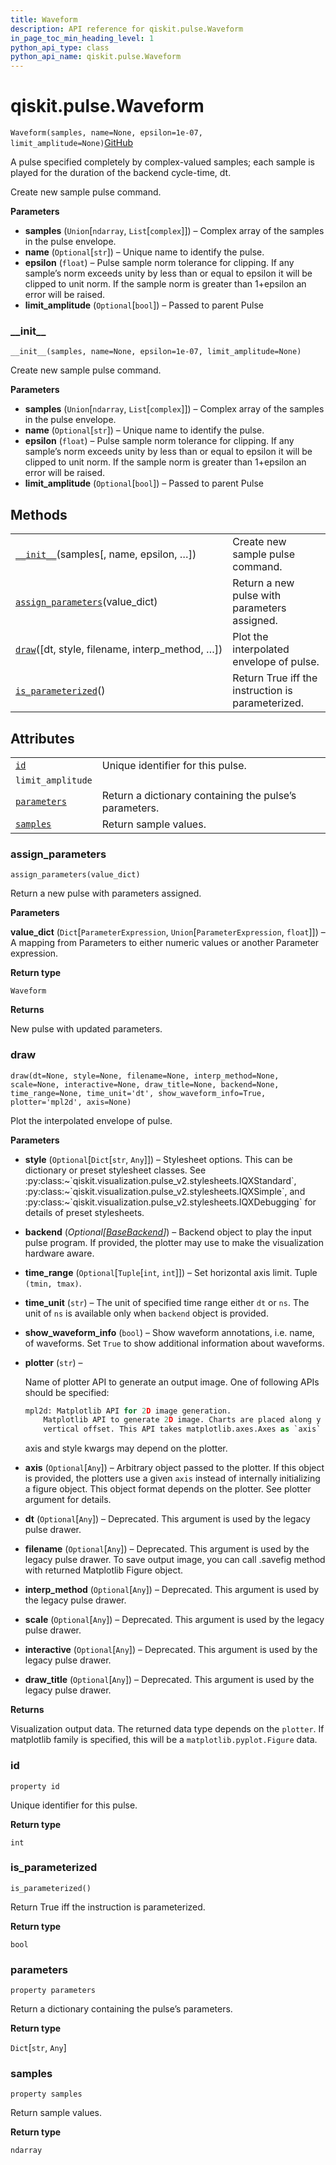 ```yaml
---
title: Waveform
description: API reference for qiskit.pulse.Waveform
in_page_toc_min_heading_level: 1
python_api_type: class
python_api_name: qiskit.pulse.Waveform
---
```


# qiskit.pulse.Waveform

<span id="qiskit.pulse.Waveform" />

`Waveform(samples, name=None, epsilon=1e-07, limit_amplitude=None)`[GitHub](https://github.com/qiskit/qiskit/tree/stable/0.18/qiskit/pulse/library/waveform.py "view source code")

A pulse specified completely by complex-valued samples; each sample is played for the duration of the backend cycle-time, dt.

Create new sample pulse command.

**Parameters**

*   **samples** (`Union`\[`ndarray`, `List`\[`complex`]]) – Complex array of the samples in the pulse envelope.
*   **name** (`Optional`\[`str`]) – Unique name to identify the pulse.
*   **epsilon** (`float`) – Pulse sample norm tolerance for clipping. If any sample’s norm exceeds unity by less than or equal to epsilon it will be clipped to unit norm. If the sample norm is greater than 1+epsilon an error will be raised.
*   **limit\_amplitude** (`Optional`\[`bool`]) – Passed to parent Pulse

### \_\_init\_\_

<span id="qiskit.pulse.Waveform.__init__" />

`__init__(samples, name=None, epsilon=1e-07, limit_amplitude=None)`

Create new sample pulse command.

**Parameters**

*   **samples** (`Union`\[`ndarray`, `List`\[`complex`]]) – Complex array of the samples in the pulse envelope.
*   **name** (`Optional`\[`str`]) – Unique name to identify the pulse.
*   **epsilon** (`float`) – Pulse sample norm tolerance for clipping. If any sample’s norm exceeds unity by less than or equal to epsilon it will be clipped to unit norm. If the sample norm is greater than 1+epsilon an error will be raised.
*   **limit\_amplitude** (`Optional`\[`bool`]) – Passed to parent Pulse

## Methods

|                                                                                                                        |                                                   |
| ---------------------------------------------------------------------------------------------------------------------- | ------------------------------------------------- |
| [`__init__`](#qiskit.pulse.Waveform.__init__ "qiskit.pulse.Waveform.__init__")(samples\[, name, epsilon, …])           | Create new sample pulse command.                  |
| [`assign_parameters`](#qiskit.pulse.Waveform.assign_parameters "qiskit.pulse.Waveform.assign_parameters")(value\_dict) | Return a new pulse with parameters assigned.      |
| [`draw`](#qiskit.pulse.Waveform.draw "qiskit.pulse.Waveform.draw")(\[dt, style, filename, interp\_method, …])          | Plot the interpolated envelope of pulse.          |
| [`is_parameterized`](#qiskit.pulse.Waveform.is_parameterized "qiskit.pulse.Waveform.is_parameterized")()               | Return True iff the instruction is parameterized. |

## Attributes

|                                                                                      |                                                        |
| ------------------------------------------------------------------------------------ | ------------------------------------------------------ |
| [`id`](#qiskit.pulse.Waveform.id "qiskit.pulse.Waveform.id")                         | Unique identifier for this pulse.                      |
| `limit_amplitude`                                                                    |                                                        |
| [`parameters`](#qiskit.pulse.Waveform.parameters "qiskit.pulse.Waveform.parameters") | Return a dictionary containing the pulse’s parameters. |
| [`samples`](#qiskit.pulse.Waveform.samples "qiskit.pulse.Waveform.samples")          | Return sample values.                                  |

### assign\_parameters

<span id="qiskit.pulse.Waveform.assign_parameters" />

`assign_parameters(value_dict)`

Return a new pulse with parameters assigned.

**Parameters**

**value\_dict** (`Dict`\[`ParameterExpression`, `Union`\[`ParameterExpression`, `float`]]) – A mapping from Parameters to either numeric values or another Parameter expression.

**Return type**

`Waveform`

**Returns**

New pulse with updated parameters.

### draw

<span id="qiskit.pulse.Waveform.draw" />

`draw(dt=None, style=None, filename=None, interp_method=None, scale=None, interactive=None, draw_title=None, backend=None, time_range=None, time_unit='dt', show_waveform_info=True, plotter='mpl2d', axis=None)`

Plot the interpolated envelope of pulse.

**Parameters**

*   **style** (`Optional`\[`Dict`\[`str`, `Any`]]) – Stylesheet options. This can be dictionary or preset stylesheet classes. See :py:class:\~\`qiskit.visualization.pulse\_v2.stylesheets.IQXStandard\`, :py:class:\~\`qiskit.visualization.pulse\_v2.stylesheets.IQXSimple\`, and :py:class:\~\`qiskit.visualization.pulse\_v2.stylesheets.IQXDebugging\` for details of preset stylesheets.

*   **backend** (*Optional\[*[*BaseBackend*](qiskit.providers.BaseBackend "qiskit.providers.BaseBackend")*]*) – Backend object to play the input pulse program. If provided, the plotter may use to make the visualization hardware aware.

*   **time\_range** (`Optional`\[`Tuple`\[`int`, `int`]]) – Set horizontal axis limit. Tuple `(tmin, tmax)`.

*   **time\_unit** (`str`) – The unit of specified time range either `dt` or `ns`. The unit of `ns` is available only when `backend` object is provided.

*   **show\_waveform\_info** (`bool`) – Show waveform annotations, i.e. name, of waveforms. Set `True` to show additional information about waveforms.

*   **plotter** (`str`) –

    Name of plotter API to generate an output image. One of following APIs should be specified:

    ```python
    mpl2d: Matplotlib API for 2D image generation.
        Matplotlib API to generate 2D image. Charts are placed along y axis with
        vertical offset. This API takes matplotlib.axes.Axes as `axis` input.
    ```

    axis and style kwargs may depend on the plotter.

*   **axis** (`Optional`\[`Any`]) – Arbitrary object passed to the plotter. If this object is provided, the plotters use a given `axis` instead of internally initializing a figure object. This object format depends on the plotter. See plotter argument for details.

*   **dt** (`Optional`\[`Any`]) – Deprecated. This argument is used by the legacy pulse drawer.

*   **filename** (`Optional`\[`Any`]) – Deprecated. This argument is used by the legacy pulse drawer. To save output image, you can call .savefig method with returned Matplotlib Figure object.

*   **interp\_method** (`Optional`\[`Any`]) – Deprecated. This argument is used by the legacy pulse drawer.

*   **scale** (`Optional`\[`Any`]) – Deprecated. This argument is used by the legacy pulse drawer.

*   **interactive** (`Optional`\[`Any`]) – Deprecated. This argument is used by the legacy pulse drawer.

*   **draw\_title** (`Optional`\[`Any`]) – Deprecated. This argument is used by the legacy pulse drawer.

**Returns**

Visualization output data. The returned data type depends on the `plotter`. If matplotlib family is specified, this will be a `matplotlib.pyplot.Figure` data.

### id

<span id="qiskit.pulse.Waveform.id" />

`property id`

Unique identifier for this pulse.

**Return type**

`int`

### is\_parameterized

<span id="qiskit.pulse.Waveform.is_parameterized" />

`is_parameterized()`

Return True iff the instruction is parameterized.

**Return type**

`bool`

### parameters

<span id="qiskit.pulse.Waveform.parameters" />

`property parameters`

Return a dictionary containing the pulse’s parameters.

**Return type**

`Dict`\[`str`, `Any`]

### samples

<span id="qiskit.pulse.Waveform.samples" />

`property samples`

Return sample values.

**Return type**

`ndarray`

